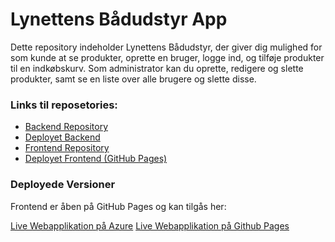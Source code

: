 # Lynettens Bådudstyr App

Dette repository indeholder Lynettens Bådudstyr, der giver dig mulighed for som kunde at se produkter, oprette en bruger, logge ind, og tilføje produkter til en indkøbskurv. Som administrator kan du oprette, redigere og slette produkter, samt se en liste over alle brugere og slette disse.

### Links til reposetories:

- [Backend Repository](https://github.com/Abdiox/music-database)
- [Deployet Backend](https://music-database.azurewebsites.net/)
- [Frontend Repository](https://github.com/emsc0001/music-database-frontend)
- [Deployet Frontend (GitHub Pages)](https://emsc0001.github.io/music-database-frontend/)

### Deployede Versioner

Frontend er åben på GitHub Pages og kan tilgås her:

[Live Webapplikation på Azure](https://music-database.azurewebsites.net/)
[Live Webapplikation på Github Pages](https://emsc0001.github.io/music-database-frontend/)
